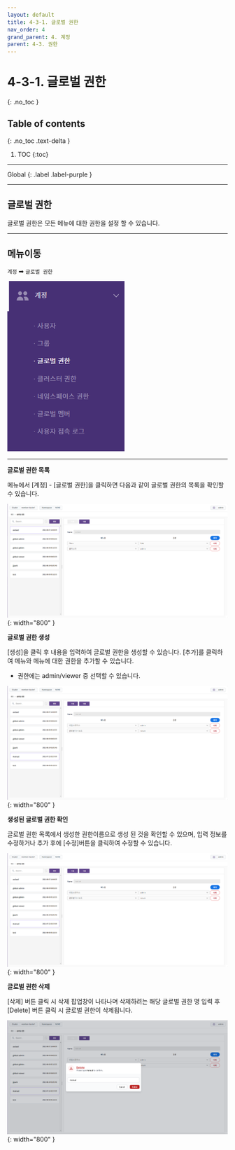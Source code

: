 ```yaml
---
layout: default
title: 4-3-1. 글로벌 권한
nav_order: 4
grand_parent: 4. 계정
parent: 4-3. 권한
---
```


# 4-3-1. 글로벌 권한
{: .no_toc }

## Table of contents
{: .no_toc .text-delta }

1. TOC
{:toc}

---

<div class="code-example" markdown="1">
Global
{: .label .label-purple }
</div>

---

## 글로벌 권한
글로벌 권한은 모든 메뉴에 대한 권한을 설정 할 수 있습니다.

---

## 메뉴이동
`계정` ➡ `글로벌 권한`

![global.png](/assets/images/auth/global.png)

---

**글로벌 권한 목록**

메뉴에서 [계정] - [글로벌 권한]을 클릭하면 다음과 같이 글로벌 권한의 목록을 확인할 수 있습니다.

![4_account-auth-global.png](/assets/images/auth/4_account-auth-global.png){: width="800" }

**글로벌 권한 생성**

[생성]을 클릭 후 내용을 입력하여 글로벌 권한을 생성할 수 있습니다. [추가]를 클릭하여 메뉴와 메뉴에 대한 권한을 추가할 수 있습니다.

- 권한에는 admin/viewer 중 선택할 수 있습니다.

![4_account-auth-global-create-success.png](/assets/images/auth/4_account-auth-global-create-success.png){: width="800" }

**생성된 글로벌 권한 확인**

글로벌 권한 목록에서 생성한 권한이름으로 생성 된 것을 확인할 수 있으며, 입력 정보를 수정하거나 추가 후에 [수정]버튼을 클릭하여 수정할 수 있습니다.

![4_account-auth-global-create-success.png](/assets/images/auth/4_account-auth-global-create-success.png){: width="800" }

**글로벌 권한 삭제**

[삭제] 버튼 클릭 시 삭제 팝업창이 나타나며 삭제하려는 해당 글로벌 권한 명 입력 후 [Delete] 버튼 클릭 시 글로벌 권한이 삭제됩니다.

![4_account-auth-global-delete-confirm.png](/assets/images/auth/4_account-auth-global-delete-confirm.png){: width="800" }

